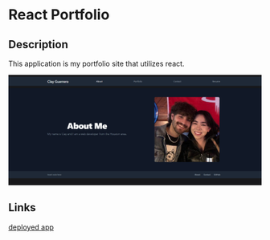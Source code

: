 # React Portfolio

## Description
This application is my portfolio site that utilizes react.

![siteHomepage](./public/images/finishedProject.png)

## Links
[deployed app](https://main--dulcet-belekoy-21be5e.netlify.app/)
